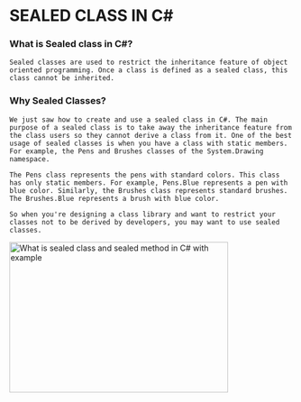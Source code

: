 # SEALED CLASS IN C# 

### What is Sealed class in C#?
`Sealed classes are used to restrict the inheritance feature of object oriented programming. Once a class is defined as a sealed class, this class cannot be inherited. `

### Why Sealed Classes?

`We just saw how to create and use a sealed class in C#. The main purpose of a sealed class is to take away the inheritance feature from the class users so they cannot derive a class from it. One of the best usage of sealed classes is when you have a class with static members. For example, the Pens and Brushes classes of the System.Drawing namespace.`

`The Pens class represents the pens with standard colors. This class has only static members. For example, Pens.Blue represents a pen with blue color. Similarly, the Brushes class represents standard brushes. The Brushes.Blue represents a brush with blue color.`
 
`So when you're designing a class library and want to restrict your classes not to be derived by developers, you may want to use sealed classes.`

<img alt="What is sealed class and sealed method in C# with example" class="n3VNCb" src="https://www.interviewsansar.com/wp-content/uploads/2015/08/sealed-class-method-csharp-min.png" data-noaft="1" jsname="HiaYvf" jsaction="load:XAeZkd;" style="width: 388px; height: 267px; margin: 0px;">
